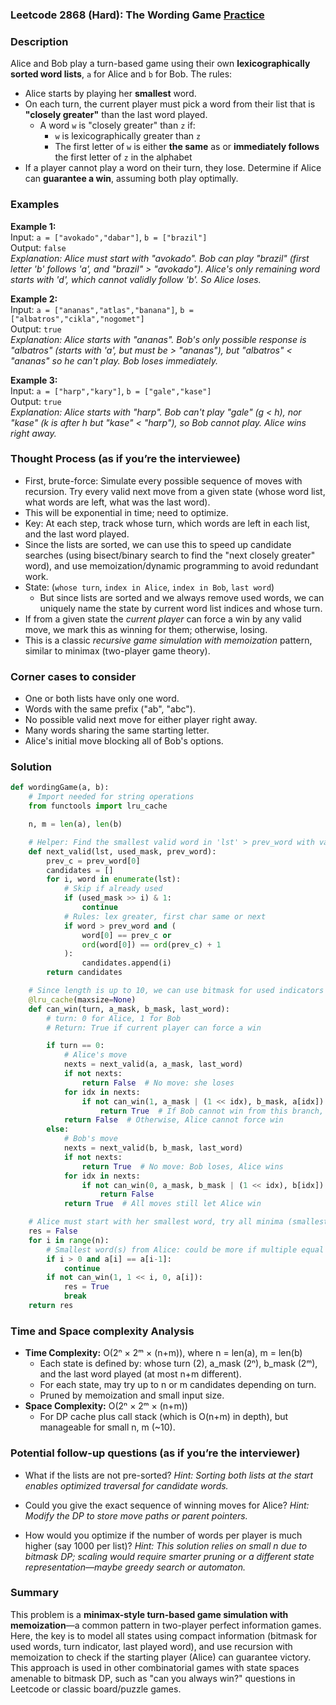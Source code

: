 ### Leetcode 2868 (Hard): The Wording Game [Practice](https://leetcode.com/problems/the-wording-game)

### Description  
Alice and Bob play a turn-based game using their own **lexicographically sorted word lists**, `a` for Alice and `b` for Bob. The rules:
- Alice starts by playing her **smallest** word.
- On each turn, the current player must pick a word from their list that is **"closely greater"** than the last word played.
  - A word `w` is "closely greater" than `z` if:
    - `w` is lexicographically greater than `z`
    - The first letter of `w` is either **the same** as or **immediately follows** the first letter of `z` in the alphabet
- If a player cannot play a word on their turn, they lose.
Determine if Alice can **guarantee a win**, assuming both play optimally.

### Examples  

**Example 1:**  
Input: `a = ["avokado","dabar"]`, `b = ["brazil"]`  
Output: `false`  
*Explanation: Alice must start with "avokado". Bob can play "brazil" (first letter 'b' follows 'a', and "brazil" > "avokado"). Alice's only remaining word starts with 'd', which cannot validly follow 'b'. So Alice loses.*

**Example 2:**  
Input: `a = ["ananas","atlas","banana"]`, `b = ["albatros","cikla","nogomet"]`  
Output: `true`  
*Explanation: Alice starts with "ananas". Bob's only possible response is "albatros" (starts with 'a', but must be > "ananas"), but "albatros" < "ananas" so he can't play. Bob loses immediately.*

**Example 3:**  
Input: `a = ["harp","kary"]`, `b = ["gale","kase"]`  
Output: `true`  
*Explanation: Alice starts with "harp". Bob can't play "gale" (g < h), nor "kase" (k is after h but "kase" < "harp"), so Bob cannot play. Alice wins right away.*

### Thought Process (as if you’re the interviewee)  
- First, brute-force: Simulate every possible sequence of moves with recursion. Try every valid next move from a given state (whose word list, what words are left, what was the last word).
- This will be exponential in time; need to optimize.
- Key: At each step, track whose turn, which words are left in each list, and the last word played.
- Since the lists are sorted, we can use this to speed up candidate searches (using bisect/binary search to find the "next closely greater" word), and use memoization/dynamic programming to avoid redundant work.
- State: (`whose turn`, `index in Alice`, `index in Bob`, `last word`)
  - But since lists are sorted and we always remove used words, we can uniquely name the state by current word list indices and whose turn.
- If from a given state the *current player* can force a win by any valid move, we mark this as winning for them; otherwise, losing.
- This is a classic *recursive game simulation with memoization* pattern, similar to minimax (two-player game theory).

### Corner cases to consider  
- One or both lists have only one word.
- Words with the same prefix ("ab", "abc").
- No possible valid next move for either player right away.
- Many words sharing the same starting letter.
- Alice's initial move blocking all of Bob's options.

### Solution

```python
def wordingGame(a, b):
    # Import needed for string operations
    from functools import lru_cache

    n, m = len(a), len(b)

    # Helper: Find the smallest valid word in 'lst' > prev_word with valid first letter
    def next_valid(lst, used_mask, prev_word):
        prev_c = prev_word[0]
        candidates = []
        for i, word in enumerate(lst):
            # Skip if already used
            if (used_mask >> i) & 1:
                continue
            # Rules: lex greater, first char same or next
            if word > prev_word and (
                word[0] == prev_c or
                ord(word[0]) == ord(prev_c) + 1
            ):
                candidates.append(i)
        return candidates

    # Since length is up to 10, we can use bitmask for used indicators
    @lru_cache(maxsize=None)
    def can_win(turn, a_mask, b_mask, last_word):
        # turn: 0 for Alice, 1 for Bob
        # Return: True if current player can force a win

        if turn == 0:
            # Alice's move
            nexts = next_valid(a, a_mask, last_word)
            if not nexts:
                return False  # No move: she loses
            for idx in nexts:
                if not can_win(1, a_mask | (1 << idx), b_mask, a[idx]):
                    return True  # If Bob cannot win from this branch, Alice guarantees a win
            return False  # Otherwise, Alice cannot force win
        else:
            # Bob's move
            nexts = next_valid(b, b_mask, last_word)
            if not nexts:
                return True  # No move: Bob loses, Alice wins
            for idx in nexts:
                if not can_win(0, a_mask, b_mask | (1 << idx), b[idx]):
                    return False
            return True  # All moves still let Alice win

    # Alice must start with her smallest word, try all minima (smallest unused word possible, due to lex order)
    res = False
    for i in range(n):
        # Smallest word(s) from Alice: could be more if multiple equal
        if i > 0 and a[i] == a[i-1]:
            continue
        if not can_win(1, 1 << i, 0, a[i]):
            res = True
            break
    return res
```

### Time and Space complexity Analysis  

- **Time Complexity:** O(2ⁿ × 2ᵐ × (n+m)), where n = len(a), m = len(b)
  - Each state is defined by: whose turn (2), a_mask (2ⁿ), b_mask (2ᵐ), and the last word played (at most n+m different).
  - For each state, may try up to n or m candidates depending on turn.
  - Pruned by memoization and small input size.
- **Space Complexity:** O(2ⁿ × 2ᵐ × (n+m))
  - For DP cache plus call stack (which is O(n+m) in depth), but manageable for small n, m (~10).

### Potential follow-up questions (as if you’re the interviewer)  

- What if the lists are not pre-sorted?
  *Hint: Sorting both lists at the start enables optimized traversal for candidate words.*

- Could you give the exact sequence of winning moves for Alice?
  *Hint: Modify the DP to store move paths or parent pointers.*

- How would you optimize if the number of words per player is much higher (say 1000 per list)?
  *Hint: This solution relies on small n due to bitmask DP; scaling would require smarter pruning or a different state representation—maybe greedy search or automaton.*

### Summary
This problem is a **minimax-style turn-based game simulation with memoization**—a common pattern in two-player perfect information games. Here, the key is to model all states using compact information (bitmask for used words, turn indicator, last played word), and use recursion with memoization to check if the starting player (Alice) can guarantee victory. This approach is used in other combinatorial games with state spaces amenable to bitmask DP, such as "can you always win?" questions in Leetcode or classic board/puzzle games.